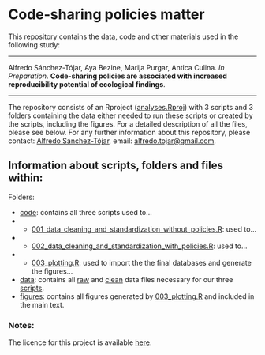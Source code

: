 # Code-sharing policies matter

This repository contains the data, code and other materials used in the following study:

---

Alfredo Sánchez-Tójar,  Aya Bezine, Marija Purgar, Antica Culina. *In Preparation*. **Code-sharing policies are associated with increased reproducibility potential of ecological findings**.

---

The repository consists of an Rproject ([analyses.Rproj](https://github.com/ASanchez-Tojar/code-sharing_policies_matter/blob/main/analyses.Rproj)) with 3 scripts and 3 folders containing the data either needed to run these scripts or created by the scripts, including the figures. For a detailed description of all the files, please see below. For any further information about this repository, please contact: [Alfredo Sánchez-Tójar](https://scholar.google.co.uk/citations?hl=en&user=Sh-Rjq8AAAAJ&view_op=list_works&sortby=pubdate), email: alfredo.tojar@gmail.com. 


## Information about scripts, folders and files within:

Folders:
-	[code](https://github.com/ASanchez-Tojar/code-sharing_policies_matter/tree/main/code): contains all three scripts used to...
 - - [001_data_cleaning_and_standardization_without_policies.R](https://github.com/ASanchez-Tojar/code-sharing_policies_matter/blob/main/code/001_data_cleaning_and_standardization_without_policies.R): used to...
 - - [002_data_cleaning_and_standardization_with_policies.R](https://github.com/ASanchez-Tojar/code-sharing_policies_matter/blob/main/code/002_data_cleaning_and_standardization_with_policies.R): used to...
 - - [003_plotting.R](https://github.com/ASanchez-Tojar/code-sharing_policies_matter/blob/main/code/003_plotting.R): used to import the the final databases and generate the figures...
- [data](https://github.com/ASanchez-Tojar/code-sharing_policies_matter/tree/main/data): contains all [raw](https://github.com/ASanchez-Tojar/code-sharing_policies_matter/tree/main/data/raw_databases) and [clean](https://github.com/ASanchez-Tojar/code-sharing_policies_matter/tree/main/data/clean_databases) data files necessary for our three [scripts](https://github.com/ASanchez-Tojar/code-sharing_policies_matter/tree/main/code).
- [figures](https://github.com/ASanchez-Tojar/code-sharing_policies_matter/tree/main/figures): contains all figures generated by [003_plotting.R](https://github.com/ASanchez-Tojar/code-sharing_policies_matter/blob/main/code/003_plotting.R) and included in the main text.

### Notes:

The licence for this project is available [here](https://github.com/ASanchez-Tojar/code-sharing_policies_matter/tree/main?tab=MIT-1-ov-file).

